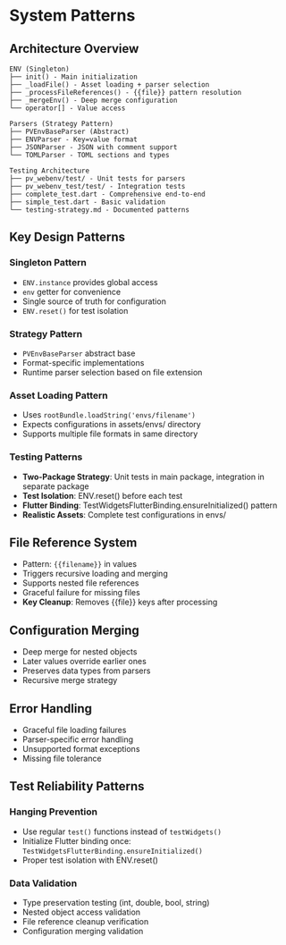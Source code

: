 # System Patterns

## Architecture Overview
```
ENV (Singleton)
├── init() - Main initialization
├── _loadFile() - Asset loading + parser selection
├── _processFileReferences() - {{file}} pattern resolution
├── _mergeEnv() - Deep merge configuration
└── operator[] - Value access

Parsers (Strategy Pattern)
├── PVEnvBaseParser (Abstract)
├── ENVParser - Key=value format
├── JSONParser - JSON with comment support
└── TOMLParser - TOML sections and types

Testing Architecture
├── pv_webenv/test/ - Unit tests for parsers
├── pv_webenv_test/test/ - Integration tests
├── complete_test.dart - Comprehensive end-to-end
├── simple_test.dart - Basic validation
└── testing-strategy.md - Documented patterns
```

## Key Design Patterns

### Singleton Pattern
- `ENV.instance` provides global access
- `env` getter for convenience
- Single source of truth for configuration
- `ENV.reset()` for test isolation

### Strategy Pattern
- `PVEnvBaseParser` abstract base
- Format-specific implementations
- Runtime parser selection based on file extension

### Asset Loading Pattern
- Uses `rootBundle.loadString('envs/filename')`
- Expects configurations in assets/envs/ directory
- Supports multiple file formats in same directory

### Testing Patterns
- **Two-Package Strategy**: Unit tests in main package, integration in separate package
- **Test Isolation**: ENV.reset() before each test
- **Flutter Binding**: TestWidgetsFlutterBinding.ensureInitialized() pattern
- **Realistic Assets**: Complete test configurations in envs/

## File Reference System
- Pattern: `{{filename}}` in values
- Triggers recursive loading and merging
- Supports nested file references
- Graceful failure for missing files
- **Key Cleanup**: Removes {{file}} keys after processing

## Configuration Merging
- Deep merge for nested objects
- Later values override earlier ones
- Preserves data types from parsers
- Recursive merge strategy

## Error Handling
- Graceful file loading failures
- Parser-specific error handling
- Unsupported format exceptions
- Missing file tolerance

## Test Reliability Patterns

### Hanging Prevention
- Use regular `test()` functions instead of `testWidgets()`
- Initialize Flutter binding once: `TestWidgetsFlutterBinding.ensureInitialized()`
- Proper test isolation with ENV.reset()

### Data Validation
- Type preservation testing (int, double, bool, string)
- Nested object access validation
- File reference cleanup verification
- Configuration merging validation
